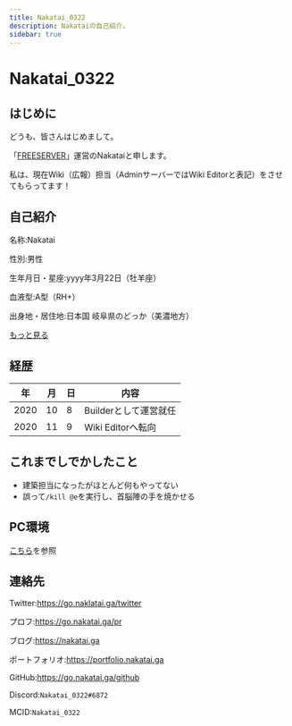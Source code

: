```yaml
---
title: Nakatai_0322
description: Nakataiの自己紹介。
sidebar: true
---
```

# Nakatai_0322

## はじめに

どうも、皆さんはじめまして。

「[FREESERVER](https://www.freeserver.pro)」運営のNakataiと申します。

私は、現在Wiki（広報）担当（AdminサーバーではWiki Editorと表記）をさせてもらってます！

## 自己紹介

名称:Nakatai

性別:男性

生年月日・星座:yyyy年3月22日（牡羊座）

血液型:A型（RH+）

出身地・居住地:日本国  岐阜県のどっか（美濃地方）

[もっと見る](https://vprof.me/@/Nakatai_0322)

## 経歴

| 年    | 月   | 日   | 内容             |
| ---- | --- | --- | -------------- |
| 2020 | 10  | 8   | Builderとして運営就任 |
| 2020 | 11  | 9   | Wiki Editorへ転向 |

## これまでしでかしたこと

- 建築担当になったがほとんど何もやってない
- 誤って`/kill @e`を実行し、首脳陣の手を焼かせる

## PC環境

[こちら](https://www.geartics.com/Nakatai_0322)を参照

## 連絡先

Twitter:<https://go.naklatai.ga/twitter>

プロフ:<https://go.nakatai.ga/pr>

ブログ:<https://nakatai.ga>

ポートフォリオ:<https://portfolio.nakatai.ga>

GitHub:<https://go.nakatai.ga/github>

Discord:`Nakatai_0322#6872`

MCID:`Nakatai_0322`
